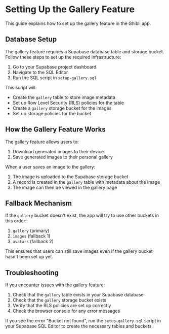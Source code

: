 # Setting Up the Gallery Feature

This guide explains how to set up the gallery feature in the Ghibli app.

## Database Setup

The gallery feature requires a Supabase database table and storage bucket. Follow these steps to set up the required infrastructure:

1. Go to your Supabase project dashboard
2. Navigate to the SQL Editor
3. Run the SQL script in `setup-gallery.sql`

This script will:
- Create the `gallery` table to store image metadata
- Set up Row Level Security (RLS) policies for the table
- Create a `gallery` storage bucket for the images
- Set up storage policies for the bucket

## How the Gallery Feature Works

The gallery feature allows users to:

1. Download generated images to their device
2. Save generated images to their personal gallery

When a user saves an image to the gallery:
1. The image is uploaded to the Supabase storage bucket
2. A record is created in the `gallery` table with metadata about the image
3. The image can then be viewed in the gallery page

## Fallback Mechanism

If the `gallery` bucket doesn't exist, the app will try to use other buckets in this order:
1. `gallery` (primary)
2. `images` (fallback 1)
3. `avatars` (fallback 2)

This ensures that users can still save images even if the gallery bucket hasn't been set up yet.

## Troubleshooting

If you encounter issues with the gallery feature:

1. Check that the `gallery` table exists in your Supabase database
2. Check that the `gallery` storage bucket exists
3. Verify that the RLS policies are set up correctly
4. Check the browser console for any error messages

If you see the error "Bucket not found", run the `setup-gallery.sql` script in your Supabase SQL Editor to create the necessary tables and buckets.
